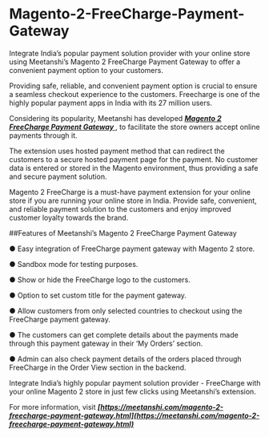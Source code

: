 # Magento-2-FreeCharge-Payment-Gateway
Integrate India’s popular payment solution provider with your online store using Meetanshi’s Magento 2 FreeCharge Payment Gateway to offer a convenient payment option to your customers.

Providing safe, reliable, and convenient payment option is crucial to ensure a seamless checkout experience to the customers. Freecharge is one of the highly popular payment apps in India with its 27 million users.

Considering its popularity, Meetanshi has developed ***[Magento 2 FreeCharge Payment Gateway ](https://meetanshi.com/magento-2-freecharge-payment-gateway.html)***, to facilitate the store owners accept online payments through it.

The extension uses hosted payment method that can redirect the customers to a secure hosted payment page for the payment. No customer data is entered or stored in the Magento environment, thus providing a safe and secure payment solution.

Magento 2 FreeCharge is a must-have payment extension for your online store if you are running your online store in India. Provide safe, convenient, and reliable payment solution to the customers and enjoy improved customer loyalty towards the brand.


##Features of Meetanshi’s Magento 2 FreeCharge Payment Gateway

● Easy integration of FreeCharge payment gateway with Magento 2 store.

● Sandbox mode for testing purposes.

● Show or hide the FreeCharge logo to the customers.

● Option to set custom title for the payment gateway.

● Allow customers from only selected countries to checkout using the FreeCharge payment gateway.

● The customers can get complete details about the payments made through this payment gateway in their ‘My Orders’ section.

● Admin can also check payment details of the orders placed through FreeCharge in the Order View section in the backend.
 
Integrate India’s highly popular payment solution provider - FreeCharge with your online Magento 2 store in just few clicks using Meetanshi’s extension.

 
 For more information, visit ***[https://meetanshi.com/magento-2-freecharge-payment-gateway.html](https://meetanshi.com/magento-2-freecharge-payment-gateway.html)***
